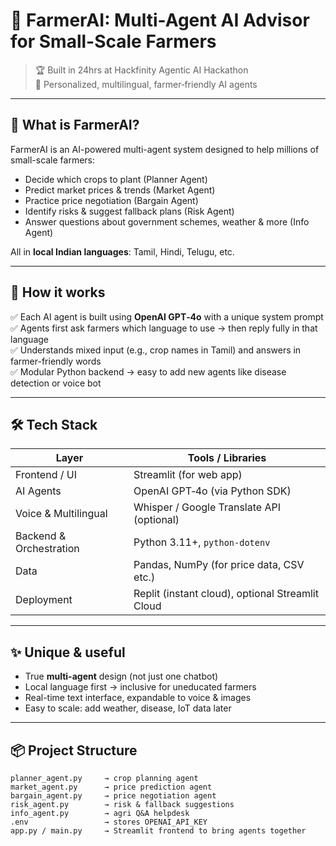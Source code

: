 # 🌾 FarmerAI: Multi-Agent AI Advisor for Small-Scale Farmers

> 🏆 Built in 24hrs at Hackfinity Agentic AI Hackathon  
> 🤖 Personalized, multilingual, farmer‑friendly AI agents

---

## 🚀 What is FarmerAI?
FarmerAI is an AI-powered multi-agent system designed to help millions of small-scale farmers:
- Decide which crops to plant (Planner Agent)
- Predict market prices & trends (Market Agent)
- Practice price negotiation (Bargain Agent)
- Identify risks & suggest fallback plans (Risk Agent)
- Answer questions about government schemes, weather & more (Info Agent)

All in **local Indian languages**: Tamil, Hindi, Telugu, etc.

---

## 🧠 **How it works**
✅ Each AI agent is built using **OpenAI GPT‑4o** with a unique system prompt  
✅ Agents first ask farmers which language to use → then reply fully in that language  
✅ Understands mixed input (e.g., crop names in Tamil) and answers in farmer-friendly words  
✅ Modular Python backend → easy to add new agents like disease detection or voice bot

---

## 🛠 **Tech Stack**
| Layer        | Tools / Libraries |
| ------------ | ----------------- |
| Frontend / UI | Streamlit (for web app) |
| AI Agents    | OpenAI GPT‑4o (via Python SDK) |
| Voice & Multilingual | Whisper / Google Translate API (optional) |
| Backend & Orchestration | Python 3.11+, `python-dotenv` |
| Data | Pandas, NumPy (for price data, CSV etc.) |
| Deployment | Replit (instant cloud), optional Streamlit Cloud |

---

## ✨ **Unique & useful**
- True **multi-agent** design (not just one chatbot)
- Local language first → inclusive for uneducated farmers
- Real-time text interface, expandable to voice & images
- Easy to scale: add weather, disease, IoT data later

---

## 📦 **Project Structure**
```plaintext
planner_agent.py     → crop planning agent
market_agent.py      → price prediction agent
bargain_agent.py     → price negotiation agent
risk_agent.py        → risk & fallback suggestions
info_agent.py        → agri Q&A helpdesk
.env                 → stores OPENAI_API_KEY
app.py / main.py     → Streamlit frontend to bring agents together
